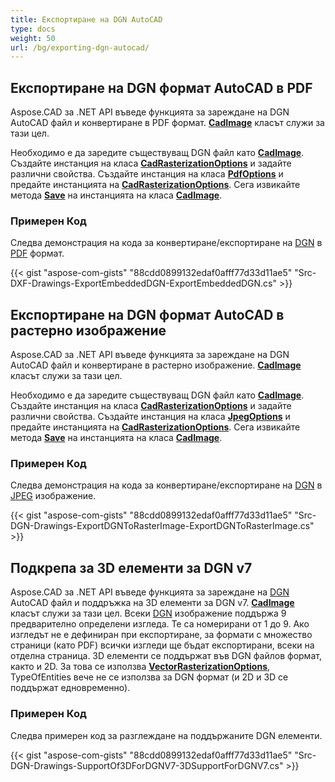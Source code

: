 ```yaml
---
title: Експортиране на DGN AutoCAD
type: docs
weight: 50
url: /bg/exporting-dgn-autocad/
---
```


## **Експортиране на DGN формат AutoCAD в PDF**

Aspose.CAD за .NET API въведе функцията за зареждане на DGN AutoCAD файл и конвертиране в PDF формат. [**CadImage**](https://reference.aspose.com/cad/net/aspose.cad.fileformats.cad/cadimage) класът служи за тази цел.

Необходимо е да заредите съществуващ DGN файл като [**CadImage**](https://reference.aspose.com/cad/net/aspose.cad.fileformats.cad/cadimage). Създайте инстанция на класа [**CadRasterizationOptions**](https://reference.aspose.com/cad/net/aspose.cad.imageoptions/cadrasterizationoptions) и задайте различни свойства. Създайте инстанция на класа [**PdfOptions**](https://reference.aspose.com/cad/net/aspose.cad.imageoptions/pdfoptions) и предайте инстанцията на [**CadRasterizationOptions**](https://reference.aspose.com/cad/net/aspose.cad.imageoptions/cadrasterizationoptions). Сега извикайте метода [**Save**](https://reference.aspose.com/cad/net/aspose.cad/image/methods/save/index) на инстанцията на класа [**CadImage**](https://reference.aspose.com/cad/net/aspose.cad.fileformats.cad/cadimage).

### Примерен Код

Следва демонстрация на кода за конвертиране/експортиране на [DGN](https://docs.fileformat.com/cad/dgn/) в [PDF](https://docs.fileformat.com/pdf/) формат.

{{< gist "aspose-com-gists" "88cdd0899132edaf0afff77d33d11ae5" "Src-DXF-Drawings-ExportEmbeddedDGN-ExportEmbeddedDGN.cs" >}}

## **Експортиране на DGN формат AutoCAD в растерно изображение**

Aspose.CAD за .NET API въведе функцията за зареждане на DGN AutoCAD файл и конвертиране в растерно изображение. [**CadImage**](https://reference.aspose.com/cad/net/aspose.cad.fileformats.cad/cadimage) класът служи за тази цел.

Необходимо е да заредите съществуващ DGN файл като [**CadImage**](https://reference.aspose.com/cad/net/aspose.cad.fileformats.cad/cadimage). Създайте инстанция на класа [**CadRasterizationOptions**](https://reference.aspose.com/cad/net/aspose.cad.imageoptions/cadrasterizationoptions) и задайте различни свойства. Създайте инстанция на класа [**JpegOptions**](https://reference.aspose.com/cad/net/aspose.cad.imageoptions/jpegoptions) и предайте инстанцията на [**CadRasterizationOptions**](https://reference.aspose.com/cad/net/aspose.cad.imageoptions/cadrasterizationoptions). Сега извикайте метода [**Save**](https://reference.aspose.com/cad/net/aspose.cad/image/methods/save/index) на инстанцията на класа [**CadImage**](https://reference.aspose.com/cad/net/aspose.cad.fileformats.cad/cadimage).

### Примерен Код

Следва демонстрация на кода за конвертиране/експортиране на [DGN](https://docs.fileformat.com/cad/dgn/) в [JPEG](https://docs.fileformat.com/image/jpeg/) изображение.

{{< gist "aspose-com-gists" "88cdd0899132edaf0afff77d33d11ae5" "Src-DGN-Drawings-ExportDGNToRasterImage-ExportDGNToRasterImage.cs" >}}

## **Подкрепа за 3D елементи за DGN v7**

Aspose.CAD за .NET API въведе функцията за зареждане на [DGN](https://docs.fileformat.com/cad/dgn/) AutoCAD файл и поддръжка на 3D елементи за DGN v7. [**CadImage**](https://reference.aspose.com/cad/net/aspose.cad.fileformats.cad/cadimage) класът служи за тази цел. Всеки [DGN](https://docs.fileformat.com/cad/dgn/) изображение поддържа 9 предварително определени изгледа. Те са номерирани от 1 до 9. Ако изгледът не е дефиниран при експортиране, за формати с множество страници (като PDF) всички изгледи ще бъдат експортирани, всеки на отделна страница. 3D елементи се поддържат във DGN файлов формат, както и 2D. За това се използва [**VectorRasterizationOptions**](https://reference.aspose.com/cad/net/aspose.cad.imageoptions/vectorrasterizationoptions), TypeOfEntities вече не се използва за DGN формат (и 2D и 3D се поддържат едновременно).

### Примерен Код

Следва примерен код за разглеждане на поддържаните DGN елементи.

{{< gist "aspose-com-gists" "88cdd0899132edaf0afff77d33d11ae5" "Src-DGN-Drawings-SupportOf3DForDGNV7-3DSupportForDGNV7.cs" >}}

